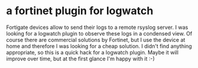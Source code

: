 a fortinet plugin for logwatch
==============================

Fortigate devices allow to send their logs to a remote rsyslog server. I was looking for a logwatch plugin to observe these logs in a condensed view. Of course there are commercial solutions by Fortinet, but I use the device at home and therefore I was looking for a cheap solution. I didn't find anything appropriate, so this is a quick hack for a logwatch plugin. Maybe it will improve over time, but at the first glance I'm happy with it :-)

